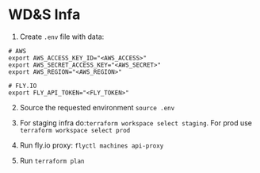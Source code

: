 # WD&S Infa

1. Create `.env` file with data:
```
# AWS
export AWS_ACCESS_KEY_ID="<AWS_ACCESS>"
export AWS_SECRET_ACCESS_KEY="<AWS_SECRET>"
export AWS_REGION="<AWS_REGION>"

# FLY.IO
export FLY_API_TOKEN="<FLY_TOKEN>"

```

2. Source the requested environment `source .env`
3. For staging infra do:`terraform workspace select staging`. For prod use `terraform workspace select prod`

4. Run fly.io proxy: `flyctl machines api-proxy`

5. Run `terraform plan`
